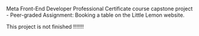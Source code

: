 Meta Front-End Developer Professional Certificate course capstone project - Peer-graded Assignment: Booking a table on the Little Lemon website.

This project is not finished !!!!!!!
